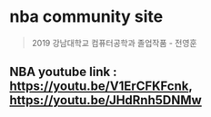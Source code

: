 # nba community site

> 2019 강남대학교 컴퓨터공학과 졸업작품 - 전영훈

## NBA youtube link : https://youtu.be/V1ErCFKFcnk, https://youtu.be/JHdRnh5DNMw


